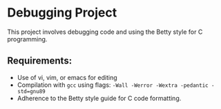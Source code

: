 # Debugging Project

This project involves debugging code and using the Betty style for C programming.

## Requirements:
- Use of vi, vim, or emacs for editing
- Compilation with `gcc` using flags: `-Wall -Werror -Wextra -pedantic -std=gnu89`
- Adherence to the Betty style guide for C code formatting.
